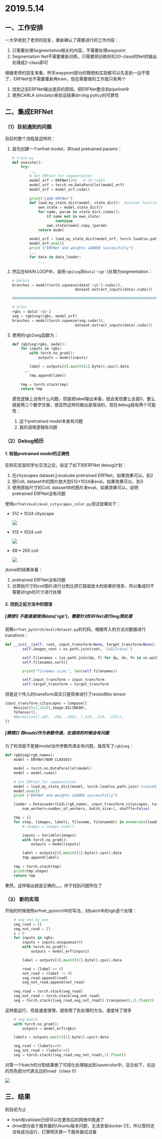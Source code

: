 # 2019.5.14

## 一、工作安排

一大早收到了老师的回复，重新确认了需要进行的工作内容：

1. 只需要处理Segmentation相关的内容，不需要处理waypoint
2. Segmentation Net不需要重新训练，只需要把训练好的20-class的Net的输出处理成2-class即可

根据老师的回复来看，昨天waypoint部分的猜想和实现都可以先丢到一边不管了，ERFNet也不需要重新再train，现在需要做的工作就只有两个

1. 找到之前ERFNet输出诡异的原因，把ERFNet整合到pipeline中
2. 使用CARLA simulator来验证结果dirving policy的可靠性

## 二、集成ERFNet

### （1）目前遇到的问题

目前的整个流程是这样的：

1. 首先创建一个erfnet model，并load pretrained params：

   ```python
   # train.py
   def execute():
       try:
           ...
           # Set ERFnet for segmentation
           model_erf = ERFNet(20)	# 20 CLASS
           model_erf = torch.nn.DataParallel(model_erf)
           model_erf = model_erf.cuda()        
           
           print("LOAD ERFNet")
           def load_my_state_dict(model, state_dict):  #custom function to load model when not all dict elements
               own_state = model.state_dict()
               for name, param in state_dict.items():
                   if name not in own_state:
                       continue
                   own_state[name].copy_(param)
               return model
           
           model_erf = load_my_state_dict(model_erf, torch.load(os.path.join('trained_models/erfnet_pretrained.pth')))
           model_erf.eval()
           print ("ERFNet and weights LOADED successfully")
           ...
           for data in data_loader:
               ...
   ```

2. 然后在MAIN LOOP中，调用`rgb2seg`将`data['rgb']`处理为segmentation：

   ```python
   # before
   branches = model(torch.squeeze(data['rgb'].cuda()),
                                dataset.extract_inputs(data).cuda())
   
   ###########################################################################################
   
   # after
   rgbs = data['rgb']
   seg = rgb2seg(rgbs, model_erf)
   branches = model(torch.squeeze(seg.cuda()),
                                dataset.extract_inputs(data).cuda())
   ```

3. 使用的rgb2seg函数为：

   ```python
   def rgb2seg(rgbs, model):
       for inputs in rgbs:
           with torch.no_grad():
               outputs = model(inputs)
   
           label = outputs[0].max(0)[1].byte().cpu().data
   		...
           tmp.append(label)
       
       tmp = torch.stack(tmp)
       return tmp
   ```

   感觉逻辑上没有什么问题，但是把label输出来看，就会发现要么全是0，要么就是两三个数字交替，很显然这样的输出是错误的，现在debug就有两个可能性：

   1. 这个pretrained model本身有问题
   2. 我的调用逻辑有问题

### （2）Debug经历

#### 1. 检验pretrained model的正确性

在和实验室的学长交流之后，拟定了如下的ERFNet debug计划：

1. 在cityscapes dataset上evaluate pretrained ERFNet，如果效果可以，到2
2. 把CoIL dataset中的图片放大到512*1024来eval，如果效果可以，到3
3. 使用原始尺寸的CoIL dataset中的图片来eval，如果效果可以，说明pretrained ERFNet没有问题

使用`erfnet/eval/eval_cityscapes_color.py`测试效果如下：

- $512*1024$ cityscape

  ![](img/city-512_1024.jpg)

- $512*1024$ coil

  ![](img/coil-512_1024.jpg)

- $88*200$ coil

  ![](img/coil-88_200.jpg)

从eval的结果来看：

1. pretrained ERFNet没有问题
2. 对原始尺寸的coil图片进行分割比把它插值放大的结果好很多，所以集成时不需要对rgb的尺寸进行处理

#### 2. 找到之前方法中的错误

##### [猜想1] 不能直接使用data['rgb']，需要针对ERFNet进行img预处理

观察`erfnet_pytorch/eval/dataset.py`的代码，根据传入的方法对数据进行transform：

```python
def __init__(self, root, input_transform=None, target_transform=None):
        self.images_root = os.path.join(root, 'CoILTrain/')

        self.filenames = [os.path.join(dp, f) for dp, dn, fn in os.walk(os.path.expanduser(self.images_root)) for f in fn if is_image(f)]
        self.filenames.sort()

        print("filnames size:", len(self.filenames))

        self.input_transform = input_transform
        self.target_transform = target_transform
```

但是这个传入的transform其实只是简单进行了resize和to tensor

```python
input_transform_cityscapes = Compose([
    Resize((512,1024),Image.BILINEAR),
    ToTensor(),
    #Normalize([.485, .456, .406], [.229, .224, .225]),
])
```

##### [猜想2] 将model作为参数传递，在调用的时候会有问题

为了检测是不是被model当作参数传递会有问题，我改写了`rgb2seg`：

```python
def rgb2seg(rgb_names):
    model = ERFNet(NUM_CLASSES)

    model = torch.nn.DataParallel(model)
    model = model.cuda()
     
    # Set ERFnet for segmentation
    model = load_my_state_dict(model, torch.load(os.path.join('trained_models/erfnet_pretrained.pth')))
    model.eval()
    print ("ERFNet and weights LOADED successfully")

    loader = DataLoader(CoIL(rgb_names, input_transform_cityscapes, target_transform_cityscapes),
        num_workers=number_of_workers, batch_size=1, shuffle=False)

    tmp = []
    for step, (images, labels, filename, filenameGt) in enumerate(loader):
        # images = images.cuda()

        inputs = Variable(images)
		with torch.no_grad():
            outputs = model(inputs)

        label = outputs[0].max(0)[1].byte().cpu().data
        tmp.append(label)
    
    tmp = torch.stack(tmp)
    print(tmp.shape)
    return tmp
```

果然，这样输出就是正确的。。。终于找到问题所在了

### （3） 新的实现

开始的时候按照erfnet_pytorch中的写法，对batch中的rgb逐个处理：

```python
	# seg one by one
    seg_road = []
    seg_not_road = []
    i = 0
    for inputs in rgbs:
        inputs = inputs.unsqueeze(0)
        with torch.no_grad():
            outputs = model_erf(inputs)

        label = outputs[0].max(0)[1].byte().cpu().data

        road = (label == 0)
        not_road = (label != 0)
        seg_road.append(road)
        seg_not_road.append(not_road)   
        
	seg_road = torch.stack(seg_road)
    seg_not_road = torch.stack(seg_not_road)
    seg = torch.stack([seg_road,seg_not_road]).transpose(0,1).float()
```

这样能运行，但是速度很慢，就改用了批处理的方法，速度快了很多

```python
	# seg batch
    with torch.no_grad():
        outputs = model_erf(rgbs)

    labels = outputs.max(1)[1].byte().cpu().data

    seg_road = (labels==0)
    seg_not_road = (labels!=0)
    seg = torch.stack((seg_road,seg_not_road),1).float()
```

对第一个batch的分割结果做了可视化处理输出到/savecolor中，显示如下，右边的亮色部分代表左边的road（class 0）

![](img/6.png)

## 三、结果

到目前为止

- train和validate已经可以在更改后的网络中跑通了
- drive部分由于服务器的Ubuntu版本问题，无法安装docker CE，所以暂时还没有成功运行，打算明天换一下服务器试试看